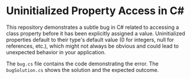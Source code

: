 # Uninitialized Property Access in C#

This repository demonstrates a subtle bug in C# related to accessing a class property before it has been explicitly assigned a value.  Uninitialized properties default to their type's default value (0 for integers, null for references, etc.), which might not always be obvious and could lead to unexpected behavior in your application.

The `bug.cs` file contains the code demonstrating the error. The `bugSolution.cs` shows the solution and the expected outcome.